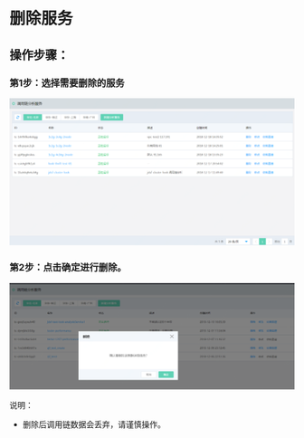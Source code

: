 #  删除服务
## 操作步骤：

###  第1步：选择需要删除的服务
   ![](../../../../../image/Internet-Middleware/JD-Distributed-Service-Framework/dyl-list.png)
 
###  第2步：点击确定进行删除。
   ![](../../../../../image/Internet-Middleware/JD-Distributed-Service-Framework/dyl-del.png)

说明：
- 删除后调用链数据会丢弃，请谨慎操作。
